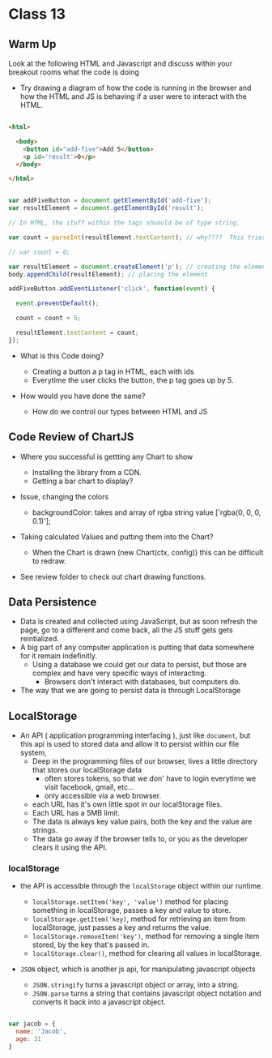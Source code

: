 # Class 13

## Warm Up

Look at the following HTML and Javascript and discuss within your breakout rooms what the code is doing

- Try drawing a diagram of how the code is running in the browser and how the HTML and JS is behaving if a user were to interact with the HTML.

```html

<html>

  <body>
    <button id="add-five">Add 5</button>
    <p id='result'>0</p>
  </body>

</html>

```

```javascript

var addFiveButton = document.getElementById('add-five');
var resultElement = document.getElementById('result');

// In HTML, the stuff within the tags shuould be of type string.

var count = parseInt(resultElement.textContent); // why????  This tries to convert anything into an integer.

// var count = 0;

var resultElement = document.createElement('p'); // creating the element
body.appendChild(resultElement); // placing the element

addFiveButton.addEventListener('click', function(event) {

  event.preventDefault();

  count = count + 5;

  resultElement.textContent = count;
});

```

- What is this Code doing?
  - Creating a button a p tag in HTML, each with ids
  - Everytime the user clicks the button, the p tag goes up by 5.

- How would you have done the same?
  - How do we control our types between HTML and JS


## Code Review of ChartJS

- Where you successful is gettting any Chart to show
  - Installing the library from a CDN.
  - Getting a bar chart to display?

- Issue, changing the colors
  - backgroundColor: takes and array of rgba string value ['rgba(0, 0, 0, 0.1)'];

- Taking calculated Values and putting them into the Chart?
  - When the Chart is drawn (new Chart(ctx, config)) this can be difficult to redraw.

- See review folder to check out chart drawing functions.

## Data Persistence

- Data is created and collected using JavaScript, but as soon refresh the page, go to a different and come back, all the JS stuff gets gets reintialized.
- A big part of any computer application is putting that data somewhere for it remain indefinitly.
  - Using a database we could get our data to persist, but those are complex and have very specific ways of interacting.
    - Browsers don't interact with databases, but computers do.
- The way that we are going to persist data is through LocalStorage

## LocalStorage

- An API ( application programming interfacing ), just like `document`, but this api is used to stored data and allow it to persist within our file system,
  - Deep in the programming files of our browser, lives a little directory that stores our localStorage data
    - often stores tokens, so that we don' have to login everytime we visit facebook, gmail, etc...
    - only accessible via a web browser.
  - each URL has it's own little spot in our localStorage files.
  - Each URL has a 5MB limit.
  - The data is always key value pairs, both the key and the value are strings.
  - The data go away if the browser tells to, or you as the developer clears it using the API.

### localStorage

- the API is accessible through the `localStorage` object within our runtime.
  - `localStorage.setItem('key', 'value')` method for placing something in localStorage, passes a key and value to store.
  - `localStorage.getItem('key)`, method for retrieving an item from localStorage, just passes a key and returns the value.
  - `localStorage.removeItem('key')`, method for removing a single item stored, by the key that's passed in.
  - `localStorage.clear()`, method for clearing all values in localStorage.

- `JSON` object, which is another js api, for manipulating javascript objects
  - `JSON.stringify` turns a javascript object or array, into a string.
  - `JSON.parse` turns a string that contains javascript object notation and converts it back into a javascript object.

```javascript

var jacob = {
  name: 'Jacob',
  age: 31
}




```

